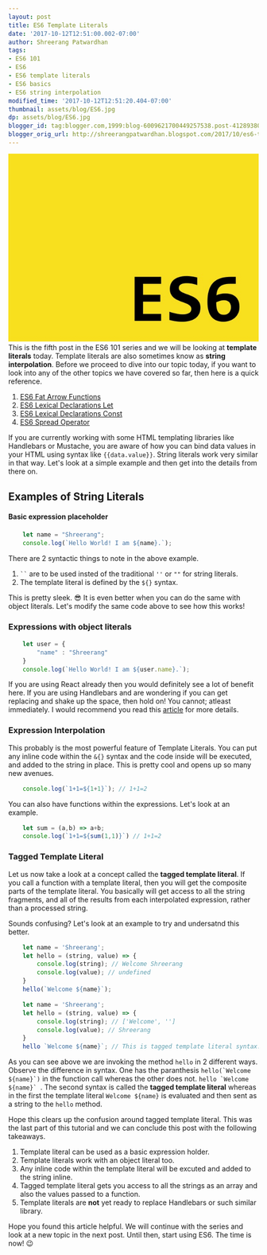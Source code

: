 ```yaml
---
layout: post
title: ES6 Template Literals
date: '2017-10-12T12:51:00.002-07:00'
author: Shreerang Patwardhan
tags:
- ES6 101
- ES6
- ES6 template literals
- ES6 basics
- ES6 string interpolation
modified_time: '2017-10-12T12:51:20.404-07:00'
thumbnail: assets/blog/ES6.jpg
dp: assets/blog/ES6.jpg
blogger_id: tag:blogger.com,1999:blog-6009621700449257538.post-412893805628838142
blogger_orig_url: http://shreerangpatwardhan.blogspot.com/2017/10/es6-template-literals.html
---
```


![ES6 Banner image](/assets/blog/ES6.jpg)
This is the fifth post in the ES6 101 series and we will be looking at **template literals** today. Template literals are also sometimes know as **string interpolation**. Before we proceed to dive into our topic today, if you want to look into any of the other topics we have covered so far, then here is a quick reference.
1. [ES6 Fat Arrow Functions](https://theuidev.github.io/es6-fat-arrow-functions/)
2. [ES6 Lexical Declarations Let](https://theuidev.github.io/es6-101-lexical-declarations-let/)
3. [ES6 Lexical Declarations Const](https://theuidev.github.io/es6-101-lexical-declarations-const/)
4. [ES6 Spread Operator](https://theuidev.github.io/es6-101-spread-operator/)

If you are currently working with some HTML templating libraries like Handlebars or Mustache, you are aware of how you can bind data values in your HTML using syntax like ```{{data.value}}```. String literals work very similar in that way. Let's look at a simple example and then get into the details from there on.

## Examples of String Literals
#### Basic expression placeholder
```javascript
    let name = "Shreerang";
    console.log(`Hello World! I am ${name}.`);
```
There are 2 syntactic things to note in the above example.
1. ``` `` ``` are to be used insted of the traditional ```''``` or ```""``` for string literals.
2. The template literal is defined by the ```${}``` syntax.

This is pretty sleek. &#128526; It is even better when you can do the same with object literals. Let's modify the same code above to see how this works!

### Expressions with object literals
```javascript
    let user = {
        "name" : "Shreerang"
    }
    console.log(`Hello World! I am ${user.name}.`);
```
If you are using React already then you would definitely see a lot of benefit here. If you are using Handlebars and are wondering if you can get replacing and shake up the space, then hold on! You cannot; atleast immediately. I would recommend you read this [article](https://www.keithcirkel.co.uk/es6-template-literals/) for more details.

### Expression Interpolation
This probably is the most powerful feature of Template Literals. You can put any inline code within the ```&{}``` syntax and the code inside will be executed, and added to the string in place. This is pretty cool and opens up so many new avenues.
```javascript
    console.log(`1+1=${1+1}`); // 1+1=2
```
You can also have functions within the expressions. Let's look at an example.
```javascript
    let sum = (a,b) => a+b;
    console.log(`1+1=${sum(1,1)}`) // 1+1=2
```

### Tagged Template Literal
Let us now take a look at a concept called the **tagged template literal**. If you call a function with a template literal, then you will get the composite parts of the template literal. You basically will get access to all the string fragments, and all of the results from each interpolated expression, rather than a processed string.

Sounds confusing? Let's look at an example to try and undersatnd this better.
```javascript
    let name = 'Shreerang';
    let hello = (string, value) => {
        console.log(string); // Welcome Shreerang
        console.log(value); // undefined
    }
    hello(`Welcome ${name}`);
```

```javascript
    let name = 'Shreerang';
    let hello = (string, value) => {
        console.log(string); // ['Welcome', '']
        console.log(value); // Shreerang
    }
    hello `Welcome ${name}`; // This is tagged template literal syntax.
```

As you can see above we are invoking the method ```hello``` in 2 different ways. Observe the difference in syntax. One has the paranthesis ```hello(`Welcome ${name}`)``` in the function call whereas the other does not. ```hello `Welcome ${name}` ```. The second syntax is called the **tagged template literal** whereas in the first the template literal `Welcome ${name}` is evaluated and then sent as a string to the ```hello``` method.

Hope this clears up the confusion around tagged template literal. This was the last part of this tutorial and we can conclude this post with the following takeaways.
1. Template literal can be used as a basic expression holder.
2. Template literals work with an object literal too.
3. Any inline code within the template literal will be excuted and added to the string inline.
4. Tagged template literal gets you access to all the strings as an array and also the values passed to a function.
5. Template literals are **not** yet ready to replace Handlebars or such similar library.

Hope you found this article helpful. We will continue with the series and look at a new topic in the next post. Until then, start using ES6. The time is now! &#128521;
